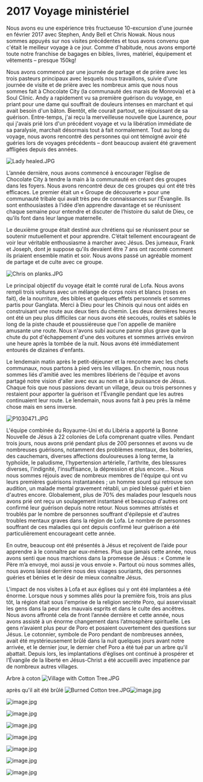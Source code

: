 # 2017 Voyage ministériel

Nous avons eu une expérience très fructueuse 10-excursion d'une journée en février 2017 avec Stephen, Andy Bell et Chris Nowak. Nous nous sommes appuyés sur nos visites précédentes et tous avons convenu que c'était le meilleur voyage à ce jour. Comme d'habitude, nous avons emporté toute notre franchise de bagages en bibles, livres, matériel, équipement et vêtements – presque 150kg!

Nous avons commencé par une journée de partage et de prière avec les trois pasteurs principaux avec lesquels nous travaillons, suivie d'une journée de visite et de prière avec les nombreux amis que nous nous sommes fait à Chocolate City (la communauté des marais de Monrovia) et à Soul Clinic. Andy a rapidement vu sa première guérison du voyage, en priant pour une dame qui souffrait de douleurs intenses en marchant et qui avait besoin d'un bâton. Bientôt, elle courait partout, se réjouissant de sa guérison. Entre-temps, j'ai reçu la merveilleuse nouvelle que Laurence, pour qui j'avais prié lors d'un précédent voyage et vu la libération immédiate de sa paralysie, marchait désormais tout à fait normalement. Tout au long du voyage, nous avons rencontré des personnes qui ont témoigné avoir été guéries lors de voyages précédents – dont beaucoup avaient été gravement affligées depuis des années.

![Lady healed.JPG](/media/03_Blog/2017-Ministry-Trip/Lady-healed.jpeg)

L’année dernière, nous avons commencé à encourager l’église de Chocolate City à tendre la main à la communauté en créant des groupes dans les foyers. Nous avons rencontré deux de ces groupes qui ont été très efficaces. Le premier était un « Groupe de découverte » pour une communauté tribale qui avait très peu de connaissances sur l’Évangile. Ils sont enthousiastes à l’idée d’en apprendre davantage et se réunissent chaque semaine pour entendre et discuter de l’histoire du salut de Dieu, ce qu’ils font dans leur langue maternelle.

Le deuxième groupe était destiné aux chrétiens qui se réunissent pour se soutenir mutuellement et pour apprendre. C’était tellement encourageant de voir leur véritable enthousiasme à marcher avec Jésus. Des jumeaux, Frank et Joseph, dont je suppose qu'ils devaient être 7 ans ont raconté comment ils priaient ensemble matin et soir. Nous avons passé un agréable moment de partage et de culte avec ce groupe.

![Chris on planks.JPG](/media/03_Blog/2017-Ministry-Trip/Chris-on-planks.jpeg)

Le principal objectif du voyage était le comté rural de Lofa. Nous avons rempli trois voitures avec un mélange de corps noirs et blancs (roses en fait), de la nourriture, des bibles et quelques effets personnels et sommes partis pour Ganglata. Merci à Dieu pour les Chinois qui nous ont aidés en construisant une route aux deux tiers du chemin. Les deux dernières heures ont été un peu plus difficiles car nous avons été secoués, roulés et sablés le long de la piste chaude et poussiéreuse que l'on appelle de manière amusante une route. Nous n'avons subi aucune panne plus grave que la chute du pot d'échappement d'une des voitures et sommes arrivés environ une heure après la tombée de la nuit. Nous avons été immédiatement entourés de dizaines d'enfants.

Le lendemain matin après le petit-déjeuner et la rencontre avec les chefs communaux, nous partons à pied vers les villages. En chemin, nous nous sommes liés d'amitié avec les membres libériens de l'équipe et avons partagé notre vision d'aller avec eux au nom et à la puissance de Jésus. Chaque fois que nous passions devant un village, deux ou trois personnes y restaient pour apporter la guérison et l'Évangile pendant que les autres continuaient leur route. Le lendemain, nous avons fait à peu près la même chose mais en sens inverse.

![P1030471.JPG](/media/03_Blog/2017-Ministry-Trip/P1030471.jpeg)

L'équipe combinée du Royaume-Uni et du Libéria a apporté la Bonne Nouvelle de Jésus à 22 colonies de Lofa comprenant quatre villes. Pendant trois jours, nous avons prié pendant plus de 200 personnes et avons vu de nombreuses guérisons, notamment des problèmes mentaux, des boiteries, des cauchemars, diverses affections douloureuses à long terme, la typhoïde, le paludisme, l'hypertension artérielle, l'arthrite, des blessures diverses, l'indignité, l'insuffisance, la dépression et plus encore… Nous nous sommes réjouis avec de nombreux membres de l'équipe qui ont vu leurs premières guérisons instantanées ; un homme sourd qui retrouve son audition, un malade mental gravement rétabli, un pied blessé guéri et bien d'autres encore. Globalement, plus de 70% des malades pour lesquels nous avons prié ont reçu un soulagement instantané et beaucoup d'autres ont confirmé leur guérison depuis notre retour. Nous sommes attristés et troublés par le nombre de personnes souffrant d'épilepsie et d'autres troubles mentaux graves dans la région de Lofa. Le nombre de personnes souffrant de ces maladies qui ont depuis confirmé leur guérison a été particulièrement encourageant cette année.

En outre, beaucoup ont été présentés à Jésus et reçoivent de l’aide pour apprendre à le connaître par eux-mêmes. Plus que jamais cette année, nous avons senti que nous marchions dans la promesse de Jésus : « Comme le Père m’a envoyé, moi aussi je vous envoie ». Partout où nous sommes allés, nous avons laissé derrière nous des visages souriants, des personnes guéries et bénies et le désir de mieux connaître Jésus.

L'impact de nos visites à Lofa et aux églises qui y ont été implantées a été énorme. Lorsque nous y sommes allés pour la première fois, trois ans plus tôt, la région était sous l'emprise de la religion secrète Poro, qui asservissait les gens dans la peur des mauvais esprits et dans le culte des ancêtres. Nous avons affronté cela de front l’année dernière et cette année, nous avons assisté à un énorme changement dans l’atmosphère spirituelle. Les gens n’avaient plus peur de Poro et posaient ouvertement des questions sur Jésus. Le cotonnier, symbole de Poro pendant de nombreuses années, avait été mystérieusement brûlé dans la nuit quelques jours avant notre arrivée, et le dernier jour, le dernier chef Poro a été tué par un arbre qu'il abattait. Depuis lors, les implantations d’églises ont continué à prospérer et l’Évangile de la liberté en Jésus-Christ a été accueilli avec impatience par de nombreux autres villages.

Arbre à coton ![Village with Cotton Tree.JPG](/media/03_Blog/2017-Ministry-Trip/Village-with-Cotton-Tree.jpeg)

après qu'il ait été brûlé ![Burned Cotton tree.JPG](/media/03_Blog/2017-Ministry-Trip/Burned-Cotton-tree.jpeg)![image.jpg](/media/03_Blog/2017-Ministry-Trip/image.jpeg)

![image.jpg](/media/03_Blog/2017-Ministry-Trip/image.jpeg)

![image.jpg](/media/03_Blog/2017-Ministry-Trip/image.jpeg)

![image.jpg](/media/03_Blog/2017-Ministry-Trip/image.jpeg)

![image.jpg](/media/03_Blog/2017-Ministry-Trip/image.jpeg)

![image.jpg](/media/03_Blog/2017-Ministry-Trip/image.jpeg)

![image.jpg](/media/03_Blog/2017-Ministry-Trip/image.jpeg)

![image.jpg](/media/03_Blog/2017-Ministry-Trip/image.jpeg)
